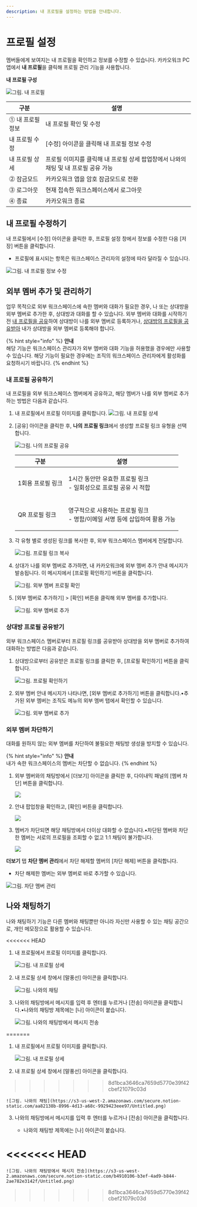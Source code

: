 ```yaml
---
description: 내 프로필을 설정하는 방법을 안내합니다.
---
```


# 프로필 설정

멤버들에게 보여지는 내 프로필을 확인하고 정보를 수정할 수 있습니다. 카카오워크 PC 앱에서 **내 프로필**을 클릭해 프로필 관리 기능을 사용합니다.

**내 프로필 구성**

![그림. 내 프로필](https://s3-us-west-2.amazonaws.com/secure.notion-static.com/51ca40fd-4d5e-490a-9d8d-9d64e598b23c/Untitled.png)

| 구분         | 설명                                               |
| ---------- | ------------------------------------------------ |
| ⓵ 내 프로필 정보 | 내 프로필 확인 및 수정                                    |
| 내 프로필 수정   | [수정] 아이콘을 클릭해 내 프로필 정보 수정                       |
| 내 프로필 상세   | 프로필 이미지를 클릭해 내 프로필 상세 팝업창에서 나와의 채팅 및 내 프로필 공유 가능 |
| ⓶ 잠금모드     | 카카오워크 앱을 암호 잠금모드로 전환                             |
| ⓷ 로그아웃     | 현재 접속한 워크스페이스에서 로그아웃                             |
| ⓸ 종료       | 카카오워크 종료                                         |

## 내 프로필 수정하기

내 프로필에서 [수정] 아이콘을 클릭한 후, 프로필 설정 창에서 정보를 수정한 다음 [저장] 버튼을 클릭합니다.

* 프로필에 표시되는 항목은 워크스페이스 관리자의 설정에 따라 달라질 수 있습니다.

![그림. 내 프로필 정보 수정](https://s3-us-west-2.amazonaws.com/secure.notion-static.com/35f22ce7-5a07-4ebb-b754-4e0381f8484b/%EA%B7%B8%EB%A6%BC.\_%EB%82%B4\_%ED%94%84%EB%A1%9C%ED%95%84\_%EC%A0%95%EB%B3%B4\_%EC%88%98%EC%A0%95.png)

## 외부 멤버 추가 및 관리하기

업무 목적으로 외부 워크스페이스에 속한 멤버와 대화가 필요한 경우, 나 또는 상대방을 외부 멤버로 추가한 후, 상대방과 대화를 할 수 있습니다. 외부 멤버와 대화를 시작하기 전 [내 프로필을 공유](https://www.notion.so/3-eba0cbf72ae3488ca48db9cfff7a6cbd)하여 상대방이 나를 외부 멤버로 등록하거나, [상대방의 프로필을 공유받아](https://www.notion.so/3-eba0cbf72ae3488ca48db9cfff7a6cbd) 내가 상대방을 외부 멤버로 등록해야 합니다.

{% hint style="info" %}
**안내**<br>
해당 기능은 워크스페이스 관리자가 외부 멤버와 대화 기능을 허용했을 경우에만 사용할 수 있습니다. 해당 기능이 필요한 경우에는 조직의 워크스페이스 관리자에게 활성화를 요청하시기 바랍니다.
{% endhint %}

### 내 프로필 공유하기

내 프로필을 외부 워크스페이스 멤버에게 공유하고, 해당 멤버가 나를 외부 멤버로 추가하는 방법은 다음과 같습니다.

1. 내 프로필에서 프로필 이미지를 클릭합니다. ![그림. 내 프로필 상세](https://s3-us-west-2.amazonaws.com/secure.notion-static.com/23a7f1ec-b475-4cf1-bacb-d0ff664f9dd7/Untitled.png)
2.  [공유] 아이콘을 클릭한 후, **나의 프로필 링크**에서 생성할 프로필 링크 유형을 선택합니다.

    ![그림. 나의 프로필 공유](https://s3-us-west-2.amazonaws.com/secure.notion-static.com/6bbefd11-7cf5-4278-ab18-c9c47565684f/%EB%82%B4\_%ED%94%84%EB%A1%9C%ED%95%84\_%EA%B3%B5%EC%9C%A0.png)

    | 구분         | 설명                                                    |
    | ---------- | ----------------------------------------------------- |
    | 1회용 프로필 링크 | <p>1시간 동안만 유효한 프로필 링크<br>- 일회성으로 프로필 공유 시 적합</p>      |
    | QR 프로필 링크  | <p>영구적으로 사용하는 프로필 링크<br>- 명함/이메일 서명 등에 삽입하여 활용 가능</p> |
3.  각 유형 별로 생성된 링크를 복사한 후, 외부 워크스페이스 멤버에게 전달합니다.

    ![그림. 프로필 링크 복사](https://s3-us-west-2.amazonaws.com/secure.notion-static.com/b9ccf07d-7de1-49e5-8bc8-7ec19656f210/%ED%94%84%EB%A1%9C%ED%95%84\_%EB%A7%81%ED%81%AC\_%EB%B3%B5%EC%82%AC.png)
4.  상대가 나를 외부 멤버로 추가하면, 내 카카오워크에 외부 멤버 추가 안내 메시지가 발송됩니다. 이 메시지에서 [프로필 확인하기] 버튼을 클릭합니다.

    ![그림. 외부 멤버 프로필 확인](https://s3-us-west-2.amazonaws.com/secure.notion-static.com/9cbe22a1-4dc3-4e58-a48d-2468b10f4723/%EA%B7%B8%EB%A6%BC.\_%EC%99%B8%EB%B6%80\_%EB%A9%A4%EB%B2%84\_%ED%94%84%EB%A1%9C%ED%95%84\_%ED%99%95%EC%9D%B8.png)
5.  [외부 멤버로 추가하기] > [확인] 버튼을 클릭해 외부 멤버를 추가합니다.

    ![그림. 외부 멤버로 추가](https://s3-us-west-2.amazonaws.com/secure.notion-static.com/ec927f62-692e-4c71-83ba-dba635571861/%EC%99%B8%EB%B6%80\_%EB%A9%A4%EB%B2%84\_%EC%B6%94%EA%B0%80\_\(1\).png)

### 상대방 프로필 공유받기

외부 워크스페이스 멤버로부터 프로필 링크를 공유받아 상대방을 외부 멤버로 추가하여 대화하는 방법은 다음과 같습니다.

1.  상대방으로부터 공유받은 프로필 링크를 클릭한 후, [프로필 확인하기] 버튼을 클릭합니다.

    ![그림. 프로필 확인하기](https://oopy.lazyrockets.com/api/v2/notion/image?src=https%3A%2F%2Fs3-us-west-2.amazonaws.com%2Fsecure.notion-static.com%2F7d1e81df-9a3b-462d-87bc-b79f360dfeee%2F%ED%94%84%EB%A1%9C%ED%95%84\_%ED%99%95%EC%9D%B8%ED%95%98%EA%B8%B0.png\&blockId=1d3e8a1f-62e8-4269-8542-3ea9903c3e97)

2. 외부 멤버 안내 메시지가 나타나면, \[외부 멤버로 추가하기] 버튼을 클릭합니다.•추가된 외부 멤버는 조직도 메뉴의 외부 멤버 탭에서 확인할 수 있습니다.

    ![그림. 외부 멤버로 추가](https://oopy.lazyrockets.com/api/v2/notion/image?src=https%3A%2F%2Fs3-us-west-2.amazonaws.com%2Fsecure.notion-static.com%2Fdbb1bc99-9d7b-4533-9bde-d0920637069e%2FUntitled.png\&blockId=5d6e8bd0-f639-4ef6-9b03-586e63ac9c73)

### 외부 멤버 차단하기

대화를 원하지 않는 외부 멤버를 차단하여 불필요한 채팅방 생성을 방지할 수 있습니다.

{% hint style="info" %}
**안내**<br>
내가 속한 워크스페이스의 멤버는 차단할 수 없습니다.
{% endhint %}


1. 외부 멤버와의 채팅방에서 \[더보기] 아이콘을 클릭한 후, 다이내믹 패널의 \[멤버 차단] 버튼을 클릭합니다.

    ![](https://oopy.lazyrockets.com/api/v2/notion/image?src=https%3A%2F%2Fs3-us-west-2.amazonaws.com%2Fsecure.notion-static.com%2Fc19eb047-6e66-4edc-a431-1fc50885ff7f%2FUntitled.png\&blockId=64b468a0-34de-4f10-91f3-0064b06bbcdb)

2. 안내 팝업창을 확인하고, \[확인] 버튼을 클릭합니다.

    ![](https://oopy.lazyrockets.com/api/v2/notion/image?src=https%3A%2F%2Fs3-us-west-2.amazonaws.com%2Fsecure.notion-static.com%2Fe8c5266a-1251-42e0-8cfd-a4a237d3972d%2F%25EB%25A9%25A4%25EB%25B2%2584\_%25EC%25B0%25A8%25EB%258B%25A8\_%25ED%2599%2595%25EC%259D%25B8.png\&blockId=0eed1757-d28f-4d6a-b66c-b0ef2874a5b7)

3. 멤버가 차단되면 해당 채팅방에서 더이상 대화할 수 없습니다.•차단된 멤버와 차단한 멤버는 서로의 프로필을 조회할 수 없고 1:1 채팅이 불가합니다.

    ![](https://oopy.lazyrockets.com/api/v2/notion/image?src=https%3A%2F%2Fs3-us-west-2.amazonaws.com%2Fsecure.notion-static.com%2Fe71f942f-5d74-405b-ac2b-23441ee857ce%2FUntitled.png\&blockId=e154725d-3848-487f-9505-9c280b0d6a3d)


**더보기** 탭 **차단 멤버 관리**에서 차단 해제할 멤버의 [차단 해제] 버튼을 클릭합니다.

* 차단 해제한 멤버는 외부 멤버로 바로 추가할 수 있습니다.

![그림. 차단 멤버 관리](https://s3-us-west-2.amazonaws.com/secure.notion-static.com/3dedcafc-4800-434f-b276-5354ca54664d/Untitled.png)

## 나와 채팅하기

나와 채팅하기 기능은 다른 멤버와 채팅뿐만 아니라 자신만 사용할 수 있는 채팅 공간으로, 개인 메모장으로 활용할 수 있습니다.

<<<<<<< HEAD
1. 내 프로필에서 프로필 이미지를 클릭합니다.

    ![그림. 내 프로필 상세](https://oopy.lazyrockets.com/api/v2/notion/image?src=https%3A%2F%2Fs3-us-west-2.amazonaws.com%2Fsecure.notion-static.com%2F9bea3d94-aa8d-463a-9768-08cd0dc9022c%2FUntitled.png\&blockId=b5b43eb4-2296-483b-884b-dc8f703db229)


2. 내 프로필 상세 창에서 \[말풍선] 아이콘을 클릭합니다.

    ![그림. 나와의 채팅](https://oopy.lazyrockets.com/api/v2/notion/image?src=https%3A%2F%2Fs3-us-west-2.amazonaws.com%2Fsecure.notion-static.com%2Faa82138b-8996-4d13-a68c-9929423eee97%2FUntitled.png\&blockId=b37f8649-b711-4409-ad55-4f3c51ca2124)

3. 나와의 채팅방에서 메시지를 입력 후 엔터를 누르거나 \[전송] 아이콘을 클릭합니다.•나와의 채팅방 제목에는 \[나] 아이콘이 붙습니다.

    ![그림. 나와의 채팅방에서 메시지 전송](https://oopy.lazyrockets.com/api/v2/notion/image?src=https%3A%2F%2Fs3-us-west-2.amazonaws.com%2Fsecure.notion-static.com%2Fb4910106-b3ef-4ad9-b844-2ae782e3142f%2FUntitled.png\&blockId=b44c54f1-ee84-4a5f-88b2-9cf4f1215f56)

=======
1.  내 프로필에서 프로필 이미지를 클릭합니다.

    ![그림. 내 프로필 상세](https://s3-us-west-2.amazonaws.com/secure.notion-static.com/9bea3d94-aa8d-463a-9768-08cd0dc9022c/Untitled.png)
2.  내 프로필 상세 창에서 [말풍선] 아이콘을 클릭합니다.
>>>>>>> 8d1bca3646ca7659d5770e39f42cbef21079c03d

    ![그림. 나와의 채팅](https://s3-us-west-2.amazonaws.com/secure.notion-static.com/aa82138b-8996-4d13-a68c-9929423eee97/Untitled.png)
3.  나와의 채팅방에서 메시지를 입력 후 엔터를 누르거나 [전송] 아이콘을 클릭합니다.

    * 나와의 채팅방 제목에는 [나] 아이콘이 붙습니다.

<<<<<<< HEAD
=======
    ![그림. 나와의 채팅방에서 메시지 전송](https://s3-us-west-2.amazonaws.com/secure.notion-static.com/b4910106-b3ef-4ad9-b844-2ae782e3142f/Untitled.png)
>>>>>>> 8d1bca3646ca7659d5770e39f42cbef21079c03d
